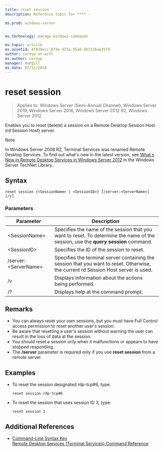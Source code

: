 ```yaml
---
title: reset session
description: Reference topic for **** - 

ms.prod: windows-server


ms.technology: manage-windows-commands

ms.topic: article
ms.assetid: 4f029ecc-874e-415a-95a8-8b731bae35f9
author: coreyp-at-msft
ms.author: coreyp
manager: dongill
ms.date: 07/11/2018
---
```

# reset session

> Applies to: Windows Server (Semi-Annual Channel), Windows Server 2019, Windows Server 2016, Windows Server 2012 R2, Windows Server 2012

Enables you to reset (delete) a session on a Remote Desktop Session Host (rd Session Host) server.  
  

> [!NOTE]  
> In Windows Server 2008 R2, Terminal Services was renamed Remote Desktop Services. To find out what's new in the latest version, see [What s New in Remote Desktop Services in Windows Server 2012](https://technet.microsoft.com/library/hh831527) in the Windows Server TechNet Library.  

## Syntax  
```  
reset session {<SessionName> | <SessionID>} [/server:<ServerName>] [/v]  
```  

### Parameters  

|Parameter|Description|  
|-------|--------|  
|\<SessionName>|Specifies the name of the session that you want to reset. To determine the name of the session, use the **query session** command.|  
|\<SessionID>|Specifies the ID of the session to reset.|  
|/server:\<ServerName>|Specifies the terminal server containing the session that you want to reset. Otherwise, the current rd Session Host server is used.|  
|/v|Displays information about the actions being performed.|  
|/?|Displays help at the command prompt.|  

## Remarks  
-   You can always reset your own sessions, but you must have Full Control access permission to reset another user's session.  
-   Be aware that resetting a user's session without warning the user can result in the loss of data at the session.  
-   You should reset a session only when it malfunctions or appears to have stopped responding.  
-   The **/server** parameter is required only if you use **reset session** from a remote server.  

## Examples  
- To reset the session designated rdp-tcp#6, type:  
  ```  
  reset session rdp-tcp#6  
  ```  
- To reset the session that uses session ID 3, type:  
  ```  
  reset session 3  
  ```  

## Additional References  
- [Command-Line Syntax Key](command-line-syntax-key.md)  
[Remote Desktop Services (Terminal Services) Command Reference](remote-desktop-services-terminal-services-command-reference.md)  
